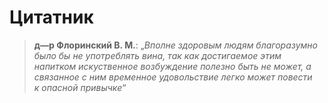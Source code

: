 # Цитатник
> **д—р Флоринский В. М.**: „*Вполне здоровым людям благоразумно было бы не употреблять вина, так как достигаемое этим напитком искуственное возбуждение полезно быть не может, а связанное с ним временное удовольствие легко может повести к опасной привычке*“